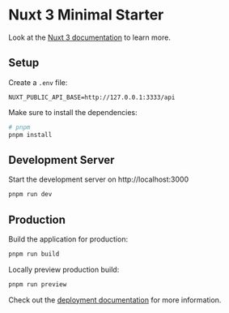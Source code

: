 # Nuxt 3 Minimal Starter

Look at the [Nuxt 3 documentation](https://nuxt.com/docs/getting-started/introduction) to learn more.

## Setup

Create a `.env` file:
```.env
NUXT_PUBLIC_API_BASE=http://127.0.0.1:3333/api
```

Make sure to install the dependencies:

```bash
# pnpm
pnpm install
```

## Development Server

Start the development server on http://localhost:3000

```bash
pnpm run dev
```

## Production

Build the application for production:

```bash
pnpm run build
```

Locally preview production build:

```bash
pnpm run preview
```

Check out the [deployment documentation](https://nuxt.com/docs/getting-started/deployment) for more information.
